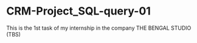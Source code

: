 # CRM-Project_SQL-query-01
This is the 1st task of my internship in the company THE BENGAL STUDIO (TBS)
